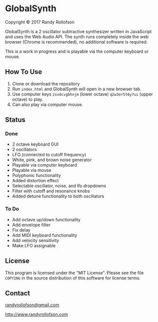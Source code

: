 # GlobalSynth
Copyright © 2017 Randy Rollofson

GlobalSynth is a 2 oscillator subtractive synthesizer written in JavaScript and uses the Web Audio API. The synth runs completely inside the web browser (Chrome is recommended), no additional software is required.

This is a work in progress and is playable via the computer keyboard or mouse.
## How To Use
1. Clone or download the repository
2. Run `index.html` and GlobalSynth will open in a new browser tab.
3. Use computer keys `zsxdcvgbhnjm` (lower octave) `q2w3er5t6y7ui` (upper octave) to play.
4. Can also play via computer mouse.

## Status
### Done
* 2 octave keyboard GUI
* 2 oscillators
* LFO (connected to cutoff frequency)
* White, pink, and brown noise generator
* Playable via computer keyboard
* Playable via mouse
* Polyphonic functionality
* Added distortion effect
* Selectable oscillator, noise, and lfo dropdowns
* Filter with cutoff and resonance knobs
* Added detune functionality to both oscillators

### To Do
* Add octave up/down functionality
* Add envelope filter
* Fix delay
* Add MIDI keyboard functionality
* Add velocity sensitivity
* Make LFO assignable

## License
This program is licensed under the "MIT License". Please see the file `COPYING` in the source distribution of this software for license terms.

## Contact
randyrollofson@gmail.com

http://www.randyrollofson.com
